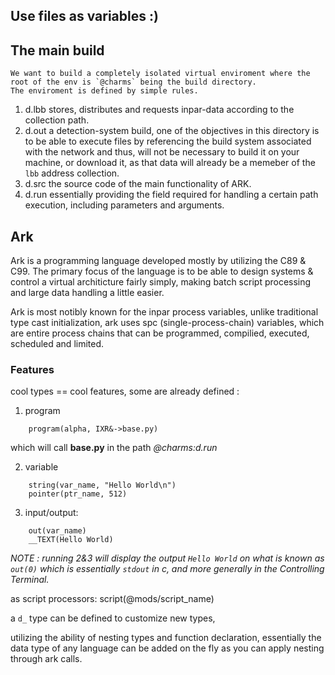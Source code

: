 

## Use files as variables :)


## The main build
	We want to build a completely isolated virtual enviroment where the root of the env is `@charms` being the build directory. 
	The enviroment is defined by simple rules.

1. d.lbb 
	stores, distributes and requests inpar-data according to the collection path.
2. d.out
	a detection-system build, one of the objectives in this directory is to be able to execute files by referencing the build system associated with the network and thus, will not be necessary to build it on your machine, or download it, as that data will already be a memeber of the `lbb` address collection.
3. d.src
	the source code of the main functionality of ARK.
4. d.run
	essentially providing the field required for handling a certain path execution, including parameters and arguments.


## Ark

Ark is a programming language developed mostly by utilizing the C89 & C99. The primary focus of the language is to be able to design systems & control a virtual architicture fairly simply, making batch script processing and large data handling a little easier. 

Ark is most notibly known for the inpar process variables, unlike traditional type cast initialization, ark uses spc (single-process-chain) variables, which are entire process chains that can be  programmed, compilied, executed, scheduled and limited.

### Features

cool types == cool features, some are already defined :

1. program
```ark
	program(alpha, IXR&->base.py)
```
which will call **base.py** in the path *@charms:d.run*

2. variable

```ark
	string(var_name, "Hello World\n")
	pointer(ptr_name, 512)
```
3. input/output:
```ark
	out(var_name)
	__TEXT(Hello World)
``` 
*NOTE : running 2&3 will display the output `Hello World` on what is known as `out(0)` which is essentially `stdout` in c, and more generally in the Controlling Terminal.*

as script processors:
	script(@mods/script_name)



a `d_` type can be defined to customize new types,


 utilizing the ability of nesting types and function declaration, essentially the data type of any language can be added on the fly as you can apply nesting through ark calls.










